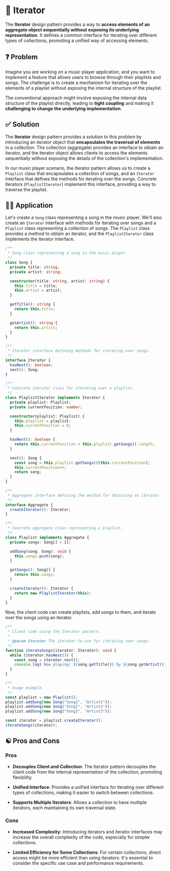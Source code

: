# 🔄 Iterator

The **Iterator** design pattern provides a way to **access elements of an aggregate object sequentially without exposing its underlying representation**. It defines a common interface for iterating over different types of collections, promoting a unified way of accessing elements.

## ❓ Problem

Imagine you are working on a music player application, and you want to implement a feature that allows users to browse through their playlists and songs. The challenge is to create a mechanism for iterating over the elements of a playlist without exposing the internal structure of the playlist.

The conventional approach might involve exposing the internal data structure of the playlist directly, leading to **tight coupling** and making it **challenging to change the underlying implementation**.

## ✅ Solution

The **Iterator** design pattern provides a solution to this problem by introducing an iterator object that **encapsulates the traversal of elements** in a collection. The collection (aggregate) provides an interface to obtain an iterator, and the iterator object allows clients to access the elements sequentially without exposing the details of the collection's implementation.

In our music player scenario, the Iterator pattern allows us to create a `Playlist` class that encapsulates a collection of songs, and an `Iterator` interface that defines the methods for iterating over the songs. Concrete iterators (`PlaylistIterator`) implement this interface, providing a way to traverse the playlist.

## ✍🏻 Application

Let's create a `Song` class representing a song in the music player. We'll also create an `Iterator` interface with methods for iterating over songs and a `Playlist` class representing a collection of songs. The `Playlist` class provides a method to obtain an iterator, and the `PlaylistIterator` class implements the iterator interface.

```typescript
/**
 * Song class representing a song in the music player.
 */
class Song {
  private title: string;
  private artist: string;

  constructor(title: string, artist: string) {
    this.title = title;
    this.artist = artist;
  }

  getTitle(): string {
    return this.title;
  }

  getArtist(): string {
    return this.artist;
  }
}

/**
 * Iterator interface defining methods for iterating over songs.
 */
interface Iterator {
  hasNext(): boolean;
  next(): Song;
}

/**
 * Concrete iterator class for iterating over a playlist.
 */
class PlaylistIterator implements Iterator {
  private playlist: Playlist;
  private currentPosition: number;

  constructor(playlist: Playlist) {
    this.playlist = playlist;
    this.currentPosition = 0;
  }

  hasNext(): boolean {
    return this.currentPosition < this.playlist.getSongs().length;
  }

  next(): Song {
    const song = this.playlist.getSongs()[this.currentPosition];
    this.currentPosition++;
    return song;
  }
}

/**
 * Aggregate interface defining the method for obtaining an iterator.
 */
interface Aggregate {
  createIterator(): Iterator;
}

/**
 * Concrete aggregate class representing a playlist.
 */
class Playlist implements Aggregate {
  private songs: Song[] = [];

  addSong(song: Song): void {
    this.songs.push(song);
  }

  getSongs(): Song[] {
    return this.songs;
  }

  createIterator(): Iterator {
    return new PlaylistIterator(this);
  }
}
```

Now, the client code can create playlists, add songs to them, and iterate over the songs using an iterator.

```typescript
/**
 * Client code using the Iterator pattern.
 *
 * @param iterator The iterator to use for iterating over songs.
 */
function iterateSongs(iterator: Iterator): void {
  while (iterator.hasNext()) {
    const song = iterator.next();
    console.log(`Now playing: ${song.getTitle()} by ${song.getArtist()}`);
  }
}

/**
 * Usage example.
 */
const playlist = new Playlist();
playlist.addSong(new Song("Song1", "Artist1"));
playlist.addSong(new Song("Song2", "Artist2"));
playlist.addSong(new Song("Song3", "Artist3"));

const iterator = playlist.createIterator();
iterateSongs(iterator);
```

## ☯️ Pros and Cons

### Pros

- **Decouples Client and Collection**: The Iterator pattern decouples the client code from the internal representation of the collection, promoting flexibility.

- **Unified Interface**: Provides a unified interface for iterating over different types of collections, making it easier to switch between collections.

- **Supports Multiple Iterators**: Allows a collection to have multiple iterators, each maintaining its own traversal state.

### Cons

- **Increased Complexity**: Introducing iterators and iterator interfaces may increase the overall complexity of the code, especially for simpler collections.

- **Limited Efficiency for Some Collections**: For certain collections, direct access might be more efficient than using iterators. It's essential to consider the specific use case and performance requirements.
